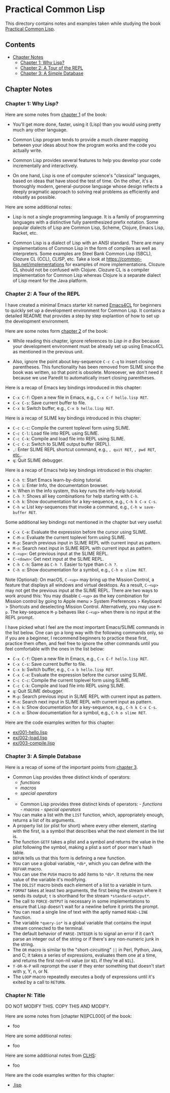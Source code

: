 Practical Common Lisp
=====================

This directory contains notes and examples taken while studying the
book [Practical Common Lisp][PCL].


Contents
--------

* [Chapter Notes](#chapter-notes)
  * [Chapter 1: Why Lisp?](#chapter-1-why-lisp)
  * [Chapter 2: A Tour of the REPL](#chapter-2-a-tour-of-the-repl)
  * [Chapter 3: A Simple Database](#a-simple-database)


Chapter Notes
-------------

### Chapter 1: Why Lisp?

Here are some notes from [chapter 1][PCL01] of the book:

  - You'll get more done, faster, using it (Lisp) than you would using
    pretty much any other language.

  - Common Lisp program tends to provide a much clearer mapping
    between your ideas about how the program works and the code you
    actually write.

  - Common Lisp provides several features to help you develop your
    code incrementally and interactively.

  - On one hand, Lisp is one of computer science's "classical"
    languages, based on ideas that have stood the test of time. On the
    other, it's a thoroughly modern, general-purpose language whose
    design reflects a deeply pragmatic approach to solving real
    problems as efficiently and robustly as possible.

Here are some additional notes:

  - Lisp is not a single programming language. It is a family of
    programming languages with a distinctive fully parenthesized
    prefix notation. Some popular dialects of Lisp are Common Lisp,
    Scheme, Clojure, Emacs Lisp, Racket, etc.

  - Common Lisp is a dialect of Lisp with an ANSI standard. There are
    many implementations of Common Lisp in the form of compilers as
    well as interpreters. Some examples are Steel Bank Common Lisp
    (SBCL), Clozure CL (CCL), CLISP, etc. Take a look at
    https://common-lisp.net/implementations for examples of more
    implementations. Clozure CL should not be confused with Clojure.
    Clozure CL is a compiler implementation for Common Lisp whereas
    Clojure is a separate dialect of Lisp meant for the Java platform.


### Chapter 2: A Tour of the REPL

I have created a minimal Emacs starter kit named
[Emacs4CL](https://github.com/susam/emacs4cl) for beginners to quickly
set up a development environment for Common Lisp. It contains a
detailed README that provides a step by step explantion of how to set
up the development environment.

Here are some notes form [chapter 2][PCL02] of the book:

  - While reading this chapter, ignore references to *Lisp in a Box*
    because your development environment must be already set up using
    Emacs4CL as mentioned in the previous unit.

  - Also, ignore the point about key-sequence `C-c C-q` to insert
    closing parentheses. This functionality has been removed from
    SLIME since the book was written, so that point is obsolete.
    Moreoever, we don't need it because we use Paredit to
    automatically insert closing parentheses.

Here is a recap of Emacs key bindings introduced in this chapter:

  - `C-x C-f`: Open a new file in Emacs, e.g., `C-x C-f hello.lisp RET`.
  - `C-x C-s`: Save current buffer to file.
  - `C-x b`: Switch buffer, e.g., `C-x b hello.lisp RET`.

Here is a recap of SLIME key bindings introduced in this chapter:

  - `C-c C-c`: Compile the current toplevel form using SLIME.
  - `C-c C-l`: Load file into REPL using SLIME.
  - `C-c C-k`: Compile and load file into REPL using SLIME.
  - `C-c C-z`: Switch to SLIME output buffer (REPL).
  - `,`: Enter SLIME REPL shortcut command, e.g., `, quit RET`, `, pwd
    RET`, [etc.][slime-shortcuts].
  - `q`: Quit SLIME debugger.

[slime-shortcuts]: https://common-lisp.net/project/slime/doc/html/Shortcuts.html

Here is a recap of Emacs help key bindings introduced in this chapter:

  - `C-h t`: Start Emacs learn-by-doing tutorial.
  - `C-h i`: Enter Info, the documentation browser.
  - `h`: When in the info system, this key runs the info-help tutorial.
  - `C-h ?`: Shows all key combinations for help starting with `C-h`.
  - `C-h k`: Show documentation for a key-sequence, e.g., `C-h k C-x C-s`.
  - `C-h w`: List key-sequences that invoke a command, e.g., `C-h w
    save-buffer RET`.

Some additional key bindings not mentioned in the chapter but very useful:

  - `C-x C-e`: Evaluate the expression before the cursor using SLIME.
  - `C-M-x`: Evaluate the current toplevel form using SLIME.
  - `M-p`: Search previous input in SLIME REPL with current input as pattern.
  - `M-n`: Search next input in SLIME REPL with current input as pattern.
  - `C-<up>`: Get previous input at the SLIME REPL.
  - `C-<down>`: Get next input at the SLIME REPL.
  - `C-h C-h`: Same as `C-h ?`. Easier to type than `C-h ?`.
  - `C-h o`: Show documentation for a symbol, e.g., `C-h o slime RET`.

Note (Optional): On macOS, `C-<up>` may bring up the Mission Control, a
feature that displays all windows and virtual desktops. As a result,
`C-<up>` may not get the previous input at the SLIME REPL. There are two
ways to work around this: You may disable `C-<up>` as the key
combination for Mission control by going to Apple menu > System
Preferences > Keyboard > Shortcuts and deselecting Mission Control.
Alternatively, you may use `M-p`. The key-sequence `M-p` behaves like
`C-<up>` when there is no input at the REPL prompt.

I have picked what I feel are the most important Emacs/SLIME commands
in the list below. One can go a long way with the following commands
only, so if you are a beginner, I recommend beginners to practice
these first, practice them often, and feel free to ignore the other
commands until you feel comfortable with the ones in the list below:

  - `C-x C-f`: Open a new file in Emacs, e.g., `C-x C-f hello.lisp RET`.
  - `C-x C-s`: Save current buffer to file.
  - `C-x b`: Switch buffer, e.g., `C-x b hello.lisp RET`.
  - `C-x C-e`: Evaluate the expression before the cursor using SLIME.
  - `C-c C-c`: Compile the current toplevel form using SLIME.
  - `C-c C-k`: Compile and load file into REPL using SLIME.
  - `q`: Quit SLIME debugger.
  - `M-p`: Search previous input in SLIME REPL with current input as pattern.
  - `M-n`: Search next input in SLIME REPL with current input as pattern.
  - `C-h k`: Show documentation for a key-sequence, e.g., `C-h k C-x C-s`.
  - `C-h o`: Show documentation for a symbol, e.g., `C-h o slime RET`.

Here are the code examples written for this chapter:

  - [ex/001-hello.lisp](ex/001-hello.lisp)
  - [ex/002-load.lisp](ex/002-load.lisp)
  - [ex/003-compile.lisp](ex/003-compile.lisp)


### Chapter 3: A Simple Database

Here is a recap of some of the important points from [chapter 3][PCL03].

  - Common Lisp provides three distinct kinds of operators:
    - *functions*
    - *macros*
    - *special operators*
  -   - Common Lisp provides three distinct kinds of operators:
    - *functions*
    - *macros*
    - *special operators*
  - You can make a list with the `LIST` function, which, appropriately
    enough, returns a list of its arguments.
  - A property list (or plist for short) where every other element,
    starting with the first, is a symbol that describes what the next
    element in the list is.
  - The function `GETF` takes a plist and a symbol and returns the value
    in the plist following the symbol, making a plist a sort of poor
    man's hash table.
  - `DEFUN` tells us that this form is defining a new function.
  - You can use a global variable, `*db*`, which you can define with
    the `DEFVAR` macro.
  - You can use the `PUSH` macro to add items to `*db*`. It returns
    the new value of the variable it's modifying.
  - The `DOLIST` macro binds each element of a list to a variable in
    turn.
  - `FORMAT` takes at least two arguments, the first being the stream
    where it sends its output; `t` is shorthand for the stream
    `*standard-output*`.
  - The call to `FORCE-OUTPUT` is necessary in some implementations to
    ensure that Lisp doesn't wait for a newline before it prints the
    prompt.
  - You can read a single line of text with the aptly named
    `READ-LINE` function.
  - The variable `*query-io*` is a global variable that contains the
    input stream connected to the terminal.
  - The default behavior of `PARSE-INTEGER` is to signal an error if
    it can't parse an integer out of the string or if there's any
    non-numeric junk in the string.
  - The `OR` macro is similar to the "short-circuiting" `||` in Perl,
    Python, Java, and C; it takes a series of expressions, evaluates
    them one at a time, and returns the first non-nil value (or `NIL`
    if they're all `NIL`).
  - `Y-OR-N-P` will reprompt the user if they enter something that
    doesn't start with y, Y, n, or N.
  - The `LOOP` macro repeatedly executes a body of expressions until
    it's exited by a call to `RETURN`.

### Chapter N: Title

DO NOT MODIFY THIS. COPY THIS AND MODIFY.

Here are some notes from [chapter N][PCL000] of the book:

  - foo

Here are some additional notes:

  - foo

Here are some additional notes from [CLHS]:

  - foo

Here are the code examples written for this chapter:

  - [.lisp](.lisp)


[PCL]: http://www.gigamonkeys.com/book/
[PCL01]: http://www.gigamonkeys.com/book/introduction-why-lisp.html
[PCL02]: http://www.gigamonkeys.com/book/lather-rinse-repeat-a-tour-of-the-repl.html
[PCL03]: http://www.gigamonkeys.com/book/practical-a-simple-database.html
[PCL04]: http://www.gigamonkeys.com/book/syntax-and-semantics.html
[PCL05]: http://www.gigamonkeys.com/book/functions.html
[PCL06]: http://www.gigamonkeys.com/book/variables.html
[PCL07]: http://www.gigamonkeys.com/book/macros-standard-control-constructs.html
[PCL08]: http://www.gigamonkeys.com/book/macros-defining-your-own.html
[PCL09]: http://www.gigamonkeys.com/book/practical-building-a-unit-test-framework.html
[PCL10]: http://www.gigamonkeys.com/book/numbers-characters-and-strings.html

[CLHS]: http://www.lispworks.com/documentation/HyperSpec/Front/index.htm
